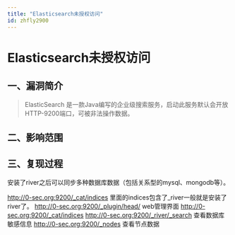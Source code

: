 ```yaml
---
title: "Elasticsearch未授权访问"
id: zhfly2900
---
```


# Elasticsearch未授权访问

## 一、漏洞简介

> ElasticSearch 是一款Java编写的企业级搜索服务，启动此服务默认会开放HTTP-9200端口，可被非法操作数据。

## 二、影响范围

## 三、复现过程

安装了river之后可以同步多种数据库数据（包括关系型的mysql、mongodb等）。

http://0-sec.org:9200/_cat/indices 里面的indices包含了_river一般就是安装了river了。
http://0-sec.org:9200/_plugin/head/ web管理界面
http://0-sec.org:9200/_cat/indices
http://0-sec.org:9200/_river/_search 查看数据库敏感信息
http://0-sec.org:9200/_nodes 查看节点数据